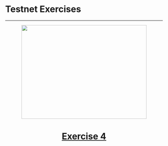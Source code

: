 # Testnet Exercises
-----

<!-- panels:start -->

<!-- div:right-panel -->
   <center>
  <a href="../#/Exercises/exercise-4">
<img src="https://i.ibb.co/dBGGTFR/cropped.jpg"
     width=400" height="300">
       <center><h1>Exercise 4</h1></center>
  </a>
  </center>
  
<!-- div:right-panel -->


<!-- panels:end -->